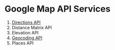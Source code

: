 # Google Map API Services

 1. [Directions API](http://github.com/egeloen/IvoryGoogleMapBundle/blob/master/Resources/doc/usage/services/directions/directions.md)
 2. Distance Matrix API
 3. Elevation API
 4. [Geocoding API](http://github.com/egeloen/IvoryGoogleMapBundle/blob/master/Resources/doc/usage/services/geocoding/geocoder.md)
 5. Places API
